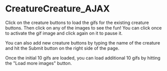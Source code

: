 # CreatureCreature_AJAX

Click on the creature buttons to load the gifs for the existing creature buttons. Then click on any of the images to see the fun!
You can click once to activate the gif image and click again on it to pause it.</br>

You can also add new creature buttons by typing the name of the creature and hit the Submit button on the right side of the page.</br>

Once the initial 10 gifs are loaded, you can load additional 10 gifs by hitting the "Load more images" button.